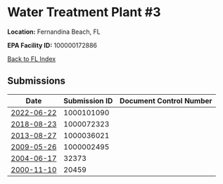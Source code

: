 # Water Treatment Plant #3

**Location:** Fernandina Beach, FL

**EPA Facility ID:** 100000172886

[Back to FL Index](../../index.md)

## Submissions

| Date | Submission ID | Document Control Number |
|------|--------------|-------------------------|
| [2022-06-22](submissions/1000101090.md) | 1000101090 |  |
| [2018-08-23](submissions/1000072323.md) | 1000072323 |  |
| [2013-08-27](submissions/1000036021.md) | 1000036021 |  |
| [2009-05-26](submissions/1000002495.md) | 1000002495 |  |
| [2004-06-17](submissions/32373.md) | 32373 |  |
| [2000-11-10](submissions/20459.md) | 20459 |  |
